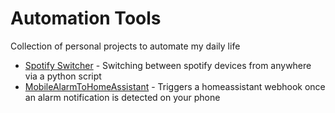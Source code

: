 Automation Tools
================

Collection of personal projects to automate my daily life

- [Spotify Switcher](SpotifySwitcher/) - Switching between spotify devices from anywhere via a python script
- [MobileAlarmToHomeAssistant](https://github.com/dorian-K/MobileAlarmToHomeAssistant/) - Triggers a homeassistant webhook once an alarm notification is detected on your phone